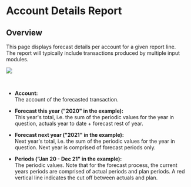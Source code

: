 # Account Details Report

## Overview
This page displays forecast details per account for a given report line.<br/>
The report will typically include transactions produced by multiple input modules.
<br/>

![](https://profitbasedocs.blob.core.windows.net/plannerimages/ForecastAccountReport.JPG)

<br/>

- **Account:**<br/>
The account of the forecasted transaction. 

- **Forecast this year ("2020" in the example):**<br/>
This year's total, i.e. the sum of the periodic values for the year in question, actuals year to date + forecast rest of year.

- **Forecast next year ("2021" in the example):**<br/>
Next year's total, i.e. the sum of the periodic values for the year in question. Next year is comprised of forecast periods only.

- **Periods ("Jan 20 - Dec 21" in the example):**<br/>
The periodic values. Note that for the forecast process, the current years periods are comprised of actual periods and plan periods. A red vertical line indicates the cut off between actuals and plan.


<br/>

